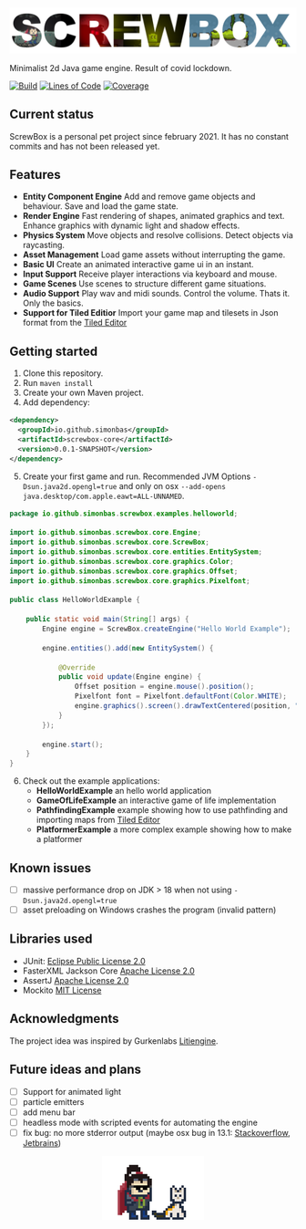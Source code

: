 ![Project Logo](docs/logo.png)

Minimalist 2d Java game engine. Result of covid lockdown.

[![Build](https://github.com/simonbas/screwbox/actions/workflows/build.yml/badge.svg)](https://github.com/simonbas/screwbox/actions/workflows/build.yml) [![Lines of Code](https://sonarcloud.io/api/project_badges/measure?project=simonbas_screwbox&metric=ncloc)](https://sonarcloud.io/summary/new_code?id=simonbas_screwbox) [![Coverage](https://sonarcloud.io/api/project_badges/measure?project=simonbas_screwbox&metric=coverage)](https://sonarcloud.io/summary/new_code?id=simonbas_screwbox)


## Current status
ScrewBox is a personal pet project since february 2021. It has no constant commits and has not been released yet.

## Features

- **Entity Component Engine** Add and remove game objects and behaviour. Save and load the game state.
- **Render Engine** Fast rendering of shapes, animated graphics and text. Enhance graphics with dynamic light and shadow
  effects.
- **Physics System** Move objects and resolve collisions. Detect objects via raycasting.
- **Asset Management** Load game assets without interrupting the game.
- **Basic UI** Create an animated interactive game ui in an instant.
- **Input Support** Receive player interactions via keyboard and mouse.
- **Game Scenes** Use scenes to structure different game situations.
- **Audio Support** Play wav and midi sounds. Control the volume. Thats it. Only the basics.
- **Support for Tiled Editior** Import your game map and tilesets in Json format from
  the [Tiled Editor](https://www.mapeditor.org)

## Getting started

1. Clone this repository.
2. Run `maven install`
3. Create your own Maven project.
4. Add dependency:

``` xml
<dependency>
  <groupId>io.github.simonbas</groupId>
  <artifactId>screwbox-core</artifactId>
  <version>0.0.1-SNAPSHOT</version>
</dependency>
```
5. Create your first game and run. Recommended JVM Options `-Dsun.java2d.opengl=true` and only on
   osx `--add-opens java.desktop/com.apple.eawt=ALL-UNNAMED`.

``` java
package io.github.simonbas.screwbox.examples.helloworld;

import io.github.simonbas.screwbox.core.Engine;
import io.github.simonbas.screwbox.core.ScrewBox;
import io.github.simonbas.screwbox.core.entities.EntitySystem;
import io.github.simonbas.screwbox.core.graphics.Color;
import io.github.simonbas.screwbox.core.graphics.Offset;
import io.github.simonbas.screwbox.core.graphics.Pixelfont;

public class HelloWorldExample {

    public static void main(String[] args) {
        Engine engine = ScrewBox.createEngine("Hello World Example");

        engine.entities().add(new EntitySystem() {

            @Override
            public void update(Engine engine) {
                Offset position = engine.mouse().position();
                Pixelfont font = Pixelfont.defaultFont(Color.WHITE);
                engine.graphics().screen().drawTextCentered(position, "HELLO WORLD!", font, 4);
            }
        });

        engine.start();
    }
}
```

6. Check out the example applications:
    - **HelloWorldExample** an hello world application
    - **GameOfLifeExample** an interactive game of life implementation
    - **PathfindingExample** example showing how to use pathfinding and importing maps
      from [Tiled Editor](https://www.mapeditor.org)
    - **PlatformerExample** a more complex example showing how to make a platformer

## Known issues

- [ ] massive performance drop on JDK > 18 when not using `-Dsun.java2d.opengl=true`
- [ ] asset preloading on Windows crashes the program (invalid pattern)

## Libraries used

- JUnit: [Eclipse Public License 2.0](https://github.com/junit-team/junit5/blob/main/LICENSE.md)
- FasterXML Jackson Core [Apache License 2.0](https://github.com/FasterXML/jackson-core/blob/2.14/LICENSE)
- AssertJ [Apache License 2.0](https://github.com/assertj/assertj-core/blob/main/LICENSE.txt)
- Mockito [MIT License](https://github.com/mockito/mockito/blob/main/LICENSE)

## Acknowledgments

The project idea was inspired by Gurkenlabs [Litiengine](https://github.com/gurkenlabs/litiengine).

## Future ideas and plans

- [ ] Support for animated light
- [ ] particle emitters
- [ ] add menu bar
- [ ] headless mode with scripted events for automating the engine
- [ ] fix bug: no more stderror output (maybe osx bug in
  13.1: [Stackoverflow](https://stackoverflow.com/questions/74609260/r-warnings-errors-in-a-fresh-install), [Jetbrains](https://youtrack.jetbrains.com/issue/PY-58036))

<p align="center"><img src="docs/outro.gif"></p>
